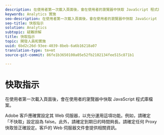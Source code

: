 ```yaml
---
description: 在使用者第一次載入頁面後，會在使用者的瀏覽器中快取 JavaScript 程式庫檔案。
keywords: Analytics 實施
seo-description: 在使用者第一次載入頁面後，會在使用者的瀏覽器中快取 JavaScript 程式庫檔案。
seo-title: 快取指示
solution: Analytics
subtopic: 疑難排解
title: 快取指示
topic: 開發人員和實施
uuid: 6bd2c26d-93ee-4039-8beb-6a6b16218a07
translation-type: tm+mt
source-git-commit: 86fe1b3650100a05e52fb2102134fee515c871b1

---
```



# 快取指示

在使用者第一次載入頁面後，會在使用者的瀏覽器中快取 JavaScript 程式庫檔案。

Adobe 客戶應確實設定其 Web 伺服器，以充分運用這項功能。例如，請確定「不快取」設定設為 false。此外，請確定到期日的時間夠長。請確定任何 Proxy 快取皆正確設定。客戶的 Web 伺服器文件會提供相關資訊。
